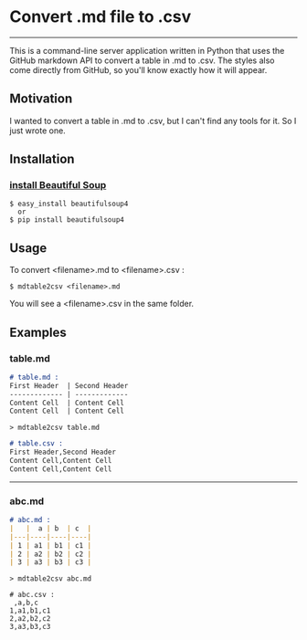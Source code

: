 # Convert .md file to .csv

---

This is a command-line server application written in Python that uses the GitHub markdown API to convert a table in .md to .csv. The styles also come directly from GitHub, so you'll know exactly how it will appear.

## Motivation

I wanted to convert a table in .md to .csv, but I can't find any tools for it. So I just wrote one.

## Installation

### [install Beautiful Soup](http://www.crummy.com/software/BeautifulSoup/bs4/doc/#installing-beautiful-soup)

```
$ easy_install beautifulsoup4
  or
$ pip install beautifulsoup4
```

## Usage
To convert \<filename\>.md to \<filename\>.csv : 

```
$ mdtable2csv <filename>.md
```

You will see a \<filename\>.csv in the same folder.

## Examples

### table.md
```markdown
# table.md : 
First Header  | Second Header
------------- | -------------
Content Cell  | Content Cell
Content Cell  | Content Cell
```
`> mdtable2csv table.md`
```markdown
# table.csv : 
First Header,Second Header
Content Cell,Content Cell
Content Cell,Content Cell
```
---
### abc.md
```markdown
# abc.md :
|   |  a | b  | c  |
|---|----|----|----|
| 1 | a1 | b1 | c1 |
| 2 | a2 | b2 | c2 |
| 3 | a3 | b3 | c3 |
```
`> mdtable2csv abc.md`
```
# abc.csv :
 ,a,b,c
1,a1,b1,c1
2,a2,b2,c2
3,a3,b3,c3
```